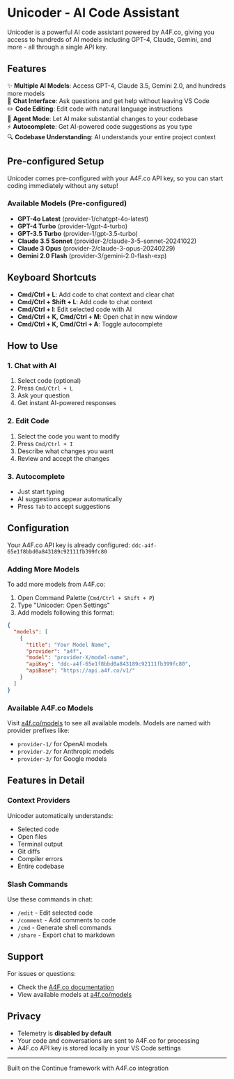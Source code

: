 # Unicoder - AI Code Assistant

Unicoder is a powerful AI code assistant powered by A4F.co, giving you access to hundreds of AI models including GPT-4, Claude, Gemini, and more - all through a single API key.

## Features

✨ **Multiple AI Models**: Access GPT-4, Claude 3.5, Gemini 2.0, and hundreds more models  
💬 **Chat Interface**: Ask questions and get help without leaving VS Code  
✏️ **Code Editing**: Edit code with natural language instructions  
🤖 **Agent Mode**: Let AI make substantial changes to your codebase  
⚡ **Autocomplete**: Get AI-powered code suggestions as you type  
🔍 **Codebase Understanding**: AI understands your entire project context

## Pre-configured Setup

Unicoder comes pre-configured with your A4F.co API key, so you can start coding immediately without any setup!

### Available Models (Pre-configured)

- **GPT-4o Latest** (provider-1/chatgpt-4o-latest)
- **GPT-4 Turbo** (provider-1/gpt-4-turbo)
- **GPT-3.5 Turbo** (provider-1/gpt-3.5-turbo)
- **Claude 3.5 Sonnet** (provider-2/claude-3-5-sonnet-20241022)
- **Claude 3 Opus** (provider-2/claude-3-opus-20240229)
- **Gemini 2.0 Flash** (provider-3/gemini-2.0-flash-exp)

## Keyboard Shortcuts

- **Cmd/Ctrl + L**: Add code to chat context and clear chat
- **Cmd/Ctrl + Shift + L**: Add code to chat context
- **Cmd/Ctrl + I**: Edit selected code with AI
- **Cmd/Ctrl + K, Cmd/Ctrl + M**: Open chat in new window
- **Cmd/Ctrl + K, Cmd/Ctrl + A**: Toggle autocomplete

## How to Use

### 1. Chat with AI
1. Select code (optional)
2. Press `Cmd/Ctrl + L`
3. Ask your question
4. Get instant AI-powered responses

### 2. Edit Code
1. Select the code you want to modify
2. Press `Cmd/Ctrl + I`
3. Describe what changes you want
4. Review and accept the changes

### 3. Autocomplete
- Just start typing
- AI suggestions appear automatically
- Press `Tab` to accept suggestions

## Configuration

Your A4F.co API key is already configured: `ddc-a4f-65e1f8bbd0a843189c92111fb399fc80`

### Adding More Models

To add more models from A4F.co:

1. Open Command Palette (`Cmd/Ctrl + Shift + P`)
2. Type "Unicoder: Open Settings"
3. Add models following this format:

```json
{
  "models": [
    {
      "title": "Your Model Name",
      "provider": "a4f",
      "model": "provider-X/model-name",
      "apiKey": "ddc-a4f-65e1f8bbd0a843189c92111fb399fc80",
      "apiBase": "https://api.a4f.co/v1/"
    }
  ]
}
```

### Available A4F.co Models

Visit [a4f.co/models](https://www.a4f.co/models) to see all available models. Models are named with provider prefixes like:
- `provider-1/` for OpenAI models
- `provider-2/` for Anthropic models
- `provider-3/` for Google models

## Features in Detail

### Context Providers
Unicoder automatically understands:
- Selected code
- Open files
- Terminal output
- Git diffs
- Compiler errors
- Entire codebase

### Slash Commands
Use these commands in chat:
- `/edit` - Edit selected code
- `/comment` - Add comments to code
- `/cmd` - Generate shell commands
- `/share` - Export chat to markdown

## Support

For issues or questions:
- Check the [A4F.co documentation](https://www.a4f.co/docs)
- View available models at [a4f.co/models](https://www.a4f.co/models)

## Privacy

- Telemetry is **disabled by default**
- Your code and conversations are sent to A4F.co for processing
- A4F.co API key is stored locally in your VS Code settings

---

Built on the Continue framework with A4F.co integration
